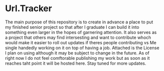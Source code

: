 # Url.Tracker
 The main purpose of this repository is to create in advance a place to put my finished senior project so that after I graduate I can build it into something even larger in the hopes of garnering attention. It also serves as a project that others may find intersesting and want to contribute whoch would make it easier to roll out updates if theres people contributing vs Me single handedly working on it on top of having a job. Attached is the License I plan on using although it may be subject to change in the future. As of right now I do not feel comftorable publishing my work but as soon as it reaches taht point it will be hosted here. Stay tuned for more updates.
